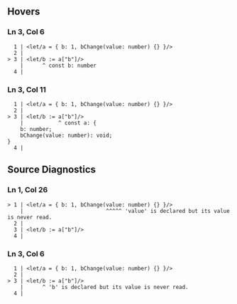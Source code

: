 ## Hovers
### Ln 3, Col 6
```marko
  1 | <let/a = { b: 1, bChange(value: number) {} }/>
  2 |
> 3 | <let/b := a["b"]/>
    |      ^ const b: number
  4 |
```

### Ln 3, Col 11
```marko
  1 | <let/a = { b: 1, bChange(value: number) {} }/>
  2 |
> 3 | <let/b := a["b"]/>
    |           ^ const a: {
    b: number;
    bChange(value: number): void;
}
  4 |
```

## Source Diagnostics
### Ln 1, Col 26
```marko
> 1 | <let/a = { b: 1, bChange(value: number) {} }/>
    |                          ^^^^^ 'value' is declared but its value is never read.
  2 |
  3 | <let/b := a["b"]/>
  4 |
```

### Ln 3, Col 6
```marko
  1 | <let/a = { b: 1, bChange(value: number) {} }/>
  2 |
> 3 | <let/b := a["b"]/>
    |      ^ 'b' is declared but its value is never read.
  4 |
```

